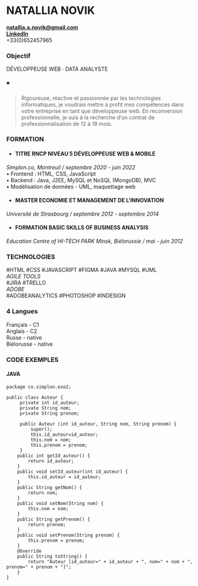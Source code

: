 # NATALLIA NOVIK

 **natallia.a.novik@gmail.com** <br>
 **[LinkedIn]( https://www.linkedin.com/in/natallianovik/)** <br>
 +33(0)652457965

### Objectif
DÉVELOPPEUSE WEB · DATA ANALYSTE

### ❞ 
> Rigoureuse, réactive et passionnée par les technologies informatiques, je voudrais mettre à profit mes compétences dans votre entreprise en tant que développeuse web. En reconversion professionnelle, je suis à la recherche d’un contrat de professionnalisation de 12 à 18 mois.
### FORMATION

* #### TITRE RNCP NIVEAU 5 DÉVELOPPEUSE WEB & MOBILE
_Simplon.co, Montreuil / septembre 2020 - juin 2022_ <br>
 • Frontend : HTML, CSS, JavaScript <br>
 • Backend : Java, J2EE, MySQL et NoSQL (MongoDB), MVC <br>
 • Modélisation de données - UML, maquettage web <br>

* #### MASTER ECONOMIE ET MANAGEMENT DE L’INNOVATION
_Université de Strasbourg / septembre 2012 - septembre 2014_

* #### FORMATION BASIC SKILLS OF BUSINESS ANALYSIS
_Education Centre of HI-TECH PARK Minsk, Biélorussie / mai - juin 2012_

### TECHNOLOGIES
#HTML #CSS #JAVASCRIPT #FIGMA #JAVA #MYSQL #UML<br>
_AGILE TOOLS_<br>
#JIRA #TRELLO<br>
_ADOBE_<br>
#ADOBEANALYTICS #PHOTOSHOP #INDESIGN<br>
### 4 Langues
Français - C1 <br> Anglais - C2 <br> Russe - native <br> Biélorusse - native
### CODE EXEMPLES  
#### JAVA
```
package co.simplon.exo2;

public class Auteur {
	 private int id_auteur;
	 private String nom;
	 private String prenom;
  
	 public Auteur (int id_auteur, String nom, String prenom) {
		 super();
		 this.id_auteur=id_auteur;
		 this.nom = nom;
		 this.prenom = prenom;
	 } 
	public int getId_auteur() {
		return id_auteur;
	}
	public void setId_auteur(int id_auteur) {
		this.id_auteur = id_auteur;
	}
	public String getNom() {
		return nom;
	}
	public void setNom(String nom) {
		this.nom = nom;
	}
	public String getPrenom() {
		return prenom;
	}
	public void setPrenom(String prenom) {
		this.prenom = prenom;
	}
	@Override
	public String toString() {
		return "Auteur [id_auteur=" + id_auteur + ", nom=" + nom + ", prenom=" + prenom + "]";
	}	 	
}
```
